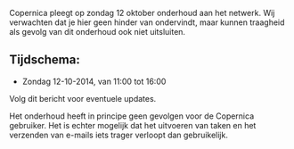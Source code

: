 Copernica pleegt op zondag 12 oktober onderhoud aan het netwerk. Wij
verwachten dat je hier geen hinder van ondervindt, maar kunnen traagheid
als gevolg van dit onderhoud ook niet uitsluiten.

Tijdschema:
-----------

-   Zondag 12-10-2014, van 11:00 tot 16:00

Volg dit bericht voor eventuele updates.

Het onderhoud heeft in principe geen gevolgen voor de Copernica
gebruiker. Het is echter mogelijk dat het uitvoeren van taken en het
verzenden van e-mails iets trager verloopt dan gebruikelijk.
